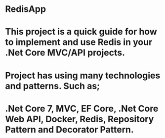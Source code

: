 # RedisApp
# This project is a quick guide for how to implement and use Redis in your .Net Core MVC/API projects.
# Project has using many technologies and patterns. Such as;
# .Net Core 7, MVC, EF Core, .Net Core Web API, Docker, Redis, Repository Pattern and Decorator Pattern.
